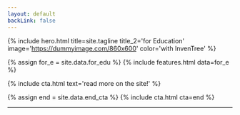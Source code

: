 ```yaml
---
layout: default
backLink: false
---
```


{% include hero.html title=site.tagline title_2='for Education' image='https://dummyimage.com/860x600' color='with InvenTree' %}

{% assign for_e = site.data.for_edu %}
{% include features.html data=for_e %}

{% include cta.html text='read more on the site!' %}

{% assign end = site.data.end_cta %}
{% include cta.html cta=end %}

---
